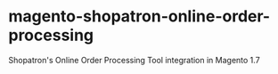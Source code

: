 magento-shopatron-online-order-processing
=========================================

Shopatron's Online Order Processing Tool integration in Magento 1.7
